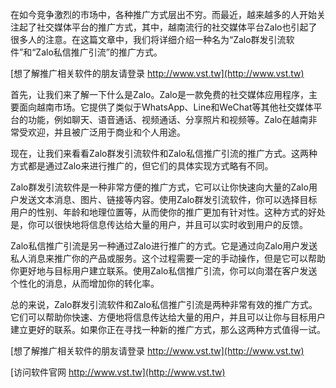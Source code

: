 在如今竞争激烈的市场中，各种推广方式层出不穷。而最近，越来越多的人开始关注起了社交媒体平台的推广方式，其中，越南流行的社交媒体平台Zalo也引起了很多人的注意。在这篇文章中，我们将详细介绍一种名为“Zalo群发引流软件”和“Zalo私信推广引流”的推广方式。

[想了解推广相关软件的朋友请登录 http://www.vst.tw](http://www.vst.tw)

首先，让我们来了解一下什么是Zalo。Zalo是一款免费的社交媒体应用程序，主要面向越南市场。它提供了类似于WhatsApp、Line和WeChat等其他社交媒体平台的功能，例如聊天、语音通话、视频通话、分享照片和视频等。Zalo在越南非常受欢迎，并且被广泛用于商业和个人用途。

现在，让我们来看看Zalo群发引流软件和Zalo私信推广引流的推广方式。这两种方式都是通过Zalo来进行推广的，但它们的具体实现方式略有不同。

Zalo群发引流软件是一种非常方便的推广方式，它可以让你快速向大量的Zalo用户发送文本消息、图片、链接等内容。使用Zalo群发引流软件，你可以选择目标用户的性别、年龄和地理位置等，从而使你的推广更加有针对性。这种方式的好处是，你可以很快地将信息传达给大量的用户，并且可以实时收到用户的反馈。

Zalo私信推广引流是另一种通过Zalo进行推广的方式。它是通过向Zalo用户发送私人消息来推广你的产品或服务。这个过程需要一定的手动操作，但是它可以帮助你更好地与目标用户建立联系。使用Zalo私信推广引流，你可以向潜在客户发送个性化的消息，从而增加你的转化率。

总的来说，Zalo群发引流软件和Zalo私信推广引流是两种非常有效的推广方式。它们可以帮助你快速、方便地将信息传达给大量的用户，并且可以让你与目标用户建立更好的联系。如果你正在寻找一种新的推广方式，那么这两种方式值得一试。

[想了解推广相关软件的朋友请登录 http://www.vst.tw](http://www.vst.tw)


[访问软件官网 http://www.vst.tw](http://www.vst.tw)
